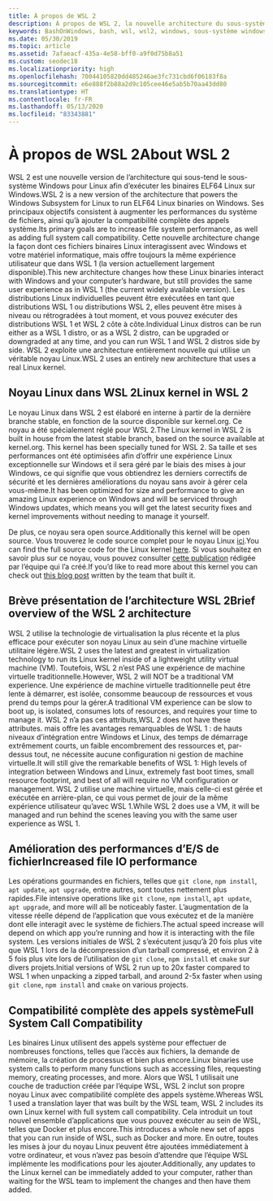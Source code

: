 ```yaml
---
title: À propos de WSL 2
description: À propos de WSL 2, la nouvelle architecture du sous-système Windows pour Linux
keywords: BashOnWindows, bash, wsl, wsl2, windows, sous-système windows pour linux, sous-système windows, ubuntu, debian, suse, windows 10, installation
ms.date: 05/30/2019
ms.topic: article
ms.assetid: 7afaeacf-435a-4e58-bff0-a9f0d75b8a51
ms.custom: seodec18
ms.localizationpriority: high
ms.openlocfilehash: 70044105820dd485246ae3fc731cbd6f06183f8a
ms.sourcegitcommit: e6e888f2b88a2d9c105cee46e5ab5b70aa43dd80
ms.translationtype: HT
ms.contentlocale: fr-FR
ms.lasthandoff: 05/13/2020
ms.locfileid: "83343881"
---
```

# <a name="about-wsl-2"></a><span data-ttu-id="2ad5d-104">À propos de WSL 2</span><span class="sxs-lookup"><span data-stu-id="2ad5d-104">About WSL 2</span></span>

<span data-ttu-id="2ad5d-105">WSL 2 est une nouvelle version de l’architecture qui sous-tend le sous-système Windows pour Linux afin d’exécuter les binaires ELF64 Linux sur Windows.</span><span class="sxs-lookup"><span data-stu-id="2ad5d-105">WSL 2 is a new version of the architecture that powers the Windows Subsystem for Linux to run ELF64 Linux binaries on Windows.</span></span> <span data-ttu-id="2ad5d-106">Ses principaux objectifs consistent à augmenter les performances du système de fichiers, ainsi qu’à ajouter la compatibilité complète des appels système.</span><span class="sxs-lookup"><span data-stu-id="2ad5d-106">Its primary goals are to increase file system performance, as well as adding full system call compatibility.</span></span> <span data-ttu-id="2ad5d-107">Cette nouvelle architecture change la façon dont ces fichiers binaires Linux interagissent avec Windows et votre matériel informatique, mais offre toujours la même expérience utilisateur que dans WSL 1 (la version actuellement largement disponible).</span><span class="sxs-lookup"><span data-stu-id="2ad5d-107">This new architecture changes how these Linux binaries interact with Windows and your computer’s hardware, but still provides the same user experience as in WSL 1 (the current widely available version).</span></span> <span data-ttu-id="2ad5d-108">Les distributions Linux individuelles peuvent être exécutées en tant que distributions WSL 1 ou distributions WSL 2, elles peuvent être mises à niveau ou rétrogradées à tout moment, et vous pouvez exécuter des distributions WSL 1 et WSL 2 côte à côte.</span><span class="sxs-lookup"><span data-stu-id="2ad5d-108">Individual Linux distros can be run either as a WSL 1 distro, or as a WSL 2 distro, can be upgraded or downgraded at any time, and you can run WSL 1 and WSL 2 distros side by side.</span></span> <span data-ttu-id="2ad5d-109">WSL 2 exploite une architecture entièrement nouvelle qui utilise un véritable noyau Linux.</span><span class="sxs-lookup"><span data-stu-id="2ad5d-109">WSL 2 uses an entirely new architecture that uses a real Linux kernel.</span></span>

## <a name="linux-kernel-in-wsl-2"></a><span data-ttu-id="2ad5d-110">Noyau Linux dans WSL 2</span><span class="sxs-lookup"><span data-stu-id="2ad5d-110">Linux kernel in WSL 2</span></span>

<span data-ttu-id="2ad5d-111">Le noyau Linux dans WSL 2 est élaboré en interne à partir de la dernière branche stable, en fonction de la source disponible sur kernel.org. Ce noyau a été spécialement réglé pour WSL 2.</span><span class="sxs-lookup"><span data-stu-id="2ad5d-111">The Linux kernel in WSL 2 is built in house from the latest stable branch, based on the source available at kernel.org. This kernel has been specially tuned for WSL 2.</span></span> <span data-ttu-id="2ad5d-112">Sa taille et ses performances ont été optimisées afin d’offrir une expérience Linux exceptionnelle sur Windows et il sera géré par le biais des mises à jour Windows, ce qui signifie que vous obtiendrez les derniers correctifs de sécurité et les dernières améliorations du noyau sans avoir à gérer cela vous-même.</span><span class="sxs-lookup"><span data-stu-id="2ad5d-112">It has been optimized for size and performance to give an amazing Linux experience on Windows and will be serviced through Windows updates, which means you will get the latest security fixes and kernel improvements without needing to manage it yourself.</span></span>

<span data-ttu-id="2ad5d-113">De plus, ce noyau sera open source.</span><span class="sxs-lookup"><span data-stu-id="2ad5d-113">Additionally this kernel will be open source.</span></span> <span data-ttu-id="2ad5d-114">Vous trouverez le code source complet pour le noyau Linux [ici](https://github.com/microsoft/WSL2-Linux-Kernel).</span><span class="sxs-lookup"><span data-stu-id="2ad5d-114">You can find the full source code for the Linux kernel [here](https://github.com/microsoft/WSL2-Linux-Kernel).</span></span> <span data-ttu-id="2ad5d-115">Si vous souhaitez en savoir plus sur ce noyau, vous pouvez consulter [cette publication](https://devblogs.microsoft.com/commandline/shipping-a-linux-kernel-with-windows/) rédigée par l’équipe qui l’a créé.</span><span class="sxs-lookup"><span data-stu-id="2ad5d-115">If you’d like to read more about this kernel you can check out [this blog post](https://devblogs.microsoft.com/commandline/shipping-a-linux-kernel-with-windows/) written by the team that built it.</span></span>

## <a name="brief-overview-of-the-wsl-2-architecture"></a><span data-ttu-id="2ad5d-116">Brève présentation de l’architecture WSL 2</span><span class="sxs-lookup"><span data-stu-id="2ad5d-116">Brief overview of the WSL 2 architecture</span></span>

<span data-ttu-id="2ad5d-117">WSL 2 utilise la technologie de virtualisation la plus récente et la plus efficace pour exécuter son noyau Linux au sein d’une machine virtuelle utilitaire légère.</span><span class="sxs-lookup"><span data-stu-id="2ad5d-117">WSL 2 uses the latest and greatest in virtualization technology to run its Linux kernel inside of a lightweight utility virtual machine (VM).</span></span> <span data-ttu-id="2ad5d-118">Toutefois, WSL 2 n’est PAS une expérience de machine virtuelle traditionnelle.</span><span class="sxs-lookup"><span data-stu-id="2ad5d-118">However, WSL 2 will NOT be a traditional VM experience.</span></span> <span data-ttu-id="2ad5d-119">Une expérience de machine virtuelle traditionnelle peut être lente à démarrer, est isolée, consomme beaucoup de ressources et vous prend du temps pour la gérer.</span><span class="sxs-lookup"><span data-stu-id="2ad5d-119">A traditional VM experience can be slow to boot up, is isolated, consumes lots of resources, and requires your time to manage it.</span></span> <span data-ttu-id="2ad5d-120">WSL 2 n’a pas ces attributs,</span><span class="sxs-lookup"><span data-stu-id="2ad5d-120">WSL 2 does not have these attributes.</span></span> <span data-ttu-id="2ad5d-121">mais offre les avantages remarquables de WSL 1 : de hauts niveaux d’intégration entre Windows et Linux, des temps de démarrage extrêmement courts, un faible encombrement des ressources et, par-dessus tout, ne nécessite aucune configuration ni gestion de machine virtuelle.</span><span class="sxs-lookup"><span data-stu-id="2ad5d-121">It will still give the remarkable benefits of WSL 1: High levels of integration between Windows and Linux, extremely fast boot times, small resource footprint, and best of all will require no VM configuration or management.</span></span> <span data-ttu-id="2ad5d-122">WSL 2 utilise une machine virtuelle, mais celle-ci est gérée et exécutée en arrière-plan, ce qui vous permet de jouir de la même expérience utilisateur qu’avec WSL 1.</span><span class="sxs-lookup"><span data-stu-id="2ad5d-122">While WSL 2 does use a VM, it will be managed and run behind the scenes leaving you with the same user experience as WSL 1.</span></span>

## <a name="increased-file-io-performance"></a><span data-ttu-id="2ad5d-123">Amélioration des performances d’E/S de fichier</span><span class="sxs-lookup"><span data-stu-id="2ad5d-123">Increased file IO performance</span></span>

<span data-ttu-id="2ad5d-124">Les opérations gourmandes en fichiers, telles que `git clone`, `npm install`, `apt update`, `apt upgrade`, entre autres, sont toutes nettement plus rapides.</span><span class="sxs-lookup"><span data-stu-id="2ad5d-124">File intensive operations like `git clone`, `npm install`, `apt update`, `apt upgrade`, and more will all be noticeably faster.</span></span> <span data-ttu-id="2ad5d-125">L’augmentation de la vitesse réelle dépend de l’application que vous exécutez et de la manière dont elle interagit avec le système de fichiers.</span><span class="sxs-lookup"><span data-stu-id="2ad5d-125">The actual speed increase will depend on which app you’re running and how it is interacting with the file system.</span></span> <span data-ttu-id="2ad5d-126">Les versions initiales de WSL 2 s’exécutent jusqu’à 20 fois plus vite que WSL 1 lors de la décompression d’un tarball compressé, et environ 2 à 5 fois plus vite lors de l’utilisation de `git clone`, `npm install` et `cmake` sur divers projets.</span><span class="sxs-lookup"><span data-stu-id="2ad5d-126">Initial versions of WSL 2 run up to 20x faster compared to WSL 1 when unpacking a zipped tarball, and around 2-5x faster when using `git clone`, `npm install` and `cmake` on various projects.</span></span>

## <a name="full-system-call-compatibility"></a><span data-ttu-id="2ad5d-127">Compatibilité complète des appels système</span><span class="sxs-lookup"><span data-stu-id="2ad5d-127">Full System Call Compatibility</span></span>

<span data-ttu-id="2ad5d-128">Les binaires Linux utilisent des appels système pour effectuer de nombreuses fonctions, telles que l’accès aux fichiers, la demande de mémoire, la création de processus et bien plus encore.</span><span class="sxs-lookup"><span data-stu-id="2ad5d-128">Linux binaries use system calls to perform many functions such as accessing files, requesting memory, creating processes, and more.</span></span> <span data-ttu-id="2ad5d-129">Alors que WSL 1 utilisait une couche de traduction créée par l’équipe WSL, WSL 2 inclut son propre noyau Linux avec compatibilité complète des appels système.</span><span class="sxs-lookup"><span data-stu-id="2ad5d-129">Whereas WSL 1 used a translation layer that was built by the WSL team, WSL 2 includes its own Linux kernel with full system call compatibility.</span></span> <span data-ttu-id="2ad5d-130">Cela introduit un tout nouvel ensemble d’applications que vous pouvez exécuter au sein de WSL, telles que Docker et plus encore.</span><span class="sxs-lookup"><span data-stu-id="2ad5d-130">This introduces a whole new set of apps that you can run inside of WSL, such as Docker and more.</span></span> <span data-ttu-id="2ad5d-131">En outre, toutes les mises à jour du noyau Linux peuvent être ajoutées immédiatement à votre ordinateur, et vous n’avez pas besoin d’attendre que l’équipe WSL implémente les modifications pour les ajouter.</span><span class="sxs-lookup"><span data-stu-id="2ad5d-131">Additionally, any updates to the Linux kernel can be immediately added to your computer, rather than waiting for the WSL team to implement the changes and then have them added.</span></span>

